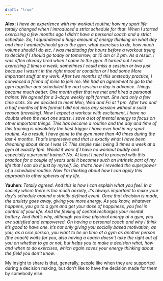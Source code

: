 ```yaml
---
draft: "true"
---
```


**Alex**: _I have an experience with my workout routine; how my sport life totally changed when I introduced a strict schedule for that.
When I started exercising a few months ago I didn’t have a personal coach and a strict schedule. So, I squandered a huge amount of energy thinking on what day and time I wanted/should go to the gym, what exercises to do, how much volume should I do etc. I was meditating for hours before a workout trying to decide if I should go today or tomorrow, at 10 am or 2 pm. As a result, I was often already tired when I came to the gym. It turned out I went exercising 2 times a week, sometimes I could miss a session or two just because I wasn’t in the right mood or condition or I had some More Important stuff at my work.
After two months of this unsteady practice, I convinced a friend of mine to join me. We had an agreement to go to the gym together and scheduled the next session a day in advance. Things became much better. One month after that we met and hired a personal trainer. We agreed for a 3-days weekly split format. She had only a few time slots. So we decided to meet Mon, Wed and Fri at 1 pm. After two and a half months of this format I did not miss any session without a solid reason (traveling). Now I expect a workout with excitement, I have no doubts when the next one starts. I save a lot of mental energy to focus on other important things. This has become a routine and the day and time of this training is absolutely the best trigger I have ever had in my sport routine. As a result, I have gone to the gym more than 40 times during the last 4 months. That’s impressive and that is exactly what I have been dreaming about since I was 17. This simple rule: being 3 times a week at a gym at exactly 1pm. Would it work if I have no workout buddy and especially a personal trainer? No. At least I need to proceed with this practice for a couple of years until it becomes such an intrinsic part of my life that I can do it just by myself.
So, that’s how I revealed the superpower of a scheduled routine. Now I’m thinking about how I can apply this approach to other spheres of my life._

**Yauhen**: _Totally agreed. And this is how I can explain what you feel. In a society where there is too much anxiety, it’s always important to make your day's schedule around a strictly defined event. Once that decision is made, the anxiety goes away, giving you more energy. As you know, whatever happens, you go to a gym and get your dose of happiness, you feel in control of your life. And the feeling of control recharges your mental battery. And that’s why, although you lose physical energy at a gym, you are satisfied and empowered. 
On having a personal coach and why I think it’s good to have one. It’s not only giving you socially based motivation, as you, as a nice person, you want to be on time at a gym as another person (the coach) waits for you, also having a coach doesn’t take the right out of you on whether to go or not, but helps you to make a decision what, how and when to do exercises, which again saves your energy thinking about the field you don’t know._

My insight to share is that, generally, people like when they are supported during a decision making, but don’t like to have the decision made for them by somebody else.